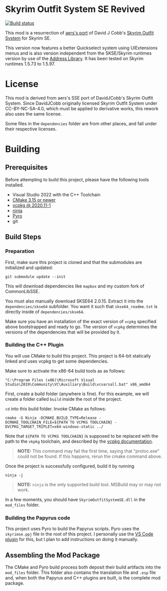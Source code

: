 # Skyrim Outfit System SE Revived

[![Build status](https://ci.appveyor.com/api/projects/status/oxovhnk16gfn9ef3/branch/master?svg=true)](https://ci.appveyor.com/project/thekineticeffect/skyrimoutfitsystemse-mpt1j/branch/master)

This mod is a resurrection of [aers's port](https://github.com/aers/SkyrimOutfitSystemSE) of David J Cobb's [Skyrim Outfit System](https://github.com/DavidJCobb/skyrim-outfit-system) for Skyrim SE.

This version now features a better Quickselect system using UIExtensions menus and is also version independent from the SKSE/Skyrim runtimes version by use of the [Address Library](https://www.nexusmods.com/skyrimspecialedition/mods/32444). It has been tested on Skyrim runtimes 1.5.73 to 1.5.97.

# License

This mod is derived from aers's SSE port of DavidJCobb's Skyrim Outfit System. Since DavidJCobb originally licensed Skyrim Outfit System under 
CC-BY-NC-SA-4.0, which must be applied to derivative works, this rework also uses the same license.

Some files in the `dependencies` folder are from other places, and fall under their respective licenses.

# Building

## Prerequisites

Before attempting to build this project, please have the following tools installed.

 * Visual Studio 2022 with the C++ Toolchain
 * [CMake 3.15 or newer](https://cmake.org)
 * [vcpkg @ 2020.11-1](https://github.com/microsoft/vcpkg/releases/tag/2020.11-1)
 * [ninja](https://ninja-build.org)
 * [Pyro](https://wiki.fireundubh.com/pyro)
 * git

## Build Steps

### Preparation

First, make sure this project is cloned and that the submodules are initialized and updated:

    git submodule update --init

This will download dependencies like `mapbox` and my custom fork of CommonLibSSE.

You must also manually download SKSE64 2.0.15. Extract it into the `dependencies/skse64` subfolder. You want it such that `skse64_readme.txt` is directly inside of `dependencies/skse64`.

Make sure you have an installation of the exact version of `vcpkg` specified above bootstrapped and ready to go. The version of `vcpkg` determines the versions of the dependencies that will be provided by it.

### Building the C++ Plugin

You will use CMake to build this project. This project is 64-bit statically linked and uses vcpkg to get some dependencies. 

Make sure to activate the x86-64 build tools as as follows:

    "C:\Program Files (x86)\Microsoft Visual Studio\2019\Community\VC\Auxiliary\Build\vcvarsall.bat" x86_amd64

First, create a build folder (anywhere is fine). For this example, we will create a folder called `build` inside the root of the project.

`cd` into this build folder. Invoke CMake as follows:

    cmake -G Ninja -DCMAKE_BUILD_TYPE=Release -DCMAKE_TOOLCHAIN_FILE=${PATH TO VCPKG TOOLCHAIN} -DVCPKG_TARGET_TRIPLET=x64-windows-static ../

Note that `${PATH TO VCPKG TOOLCHAIN}` is supposed to be replaced with the path to the `vkpkg` toolchain, and described by the [vcpkg documentation](https://vcpkg.readthedocs.io/en/latest/users/integration/).

 > **NOTE:** This command may fail the first time, saying that "protoc.exe" could not be found. If this happens, rerun the cmake command above.

Once the project is successfully configured, build it by running

    ninja -j

 > **NOTE:** `ninja` is the only supported build tool. MSBuild may or may not work.

In a few moments, you should have `SkyrimOutfitSystemSE.dll` in the `mod_files` folder.

### Building the Papyrus code

This project uses Pyro to build the Papyrus scripts. Pyro uses the `skyrimse.ppj` file in the root of this project. I personally use the [VS Code plugin](https://marketplace.visualstudio.com/items?itemName=joelday.papyrus-lang-vscode) for this, but I plan to add instructions on doing it manually.

## Assembling the Mod Package

The CMake and Pyro build process both deposit their build artifacts into the `mod_files` folder. This folder also contains the translation file and `.esp` file and, when both the Papyrus and C++ plugins are built, is the complete mod package.
